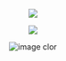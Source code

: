 

<p align="center"

![](https://64.media.tumblr.com/2e9e606bb52ce479b368ac8786fba7fe/3c38fdb34f2ef6ef-56/s1280x1920/e0b7a0d42b4898de749fc1db35fd820e3321f65b.pnj)

</p>

<p align="center"

![](https://64.media.tumblr.com/553a08ae2368b81e7c241a084fa81462/7aaf352ab78e92c2-40/s2048x3072/29749362a93b5e60f5cedc57968aff2e71f709ff.pnj)

</p>

<p align="center"

![image clor](https://64.media.tumblr.com/e64e621568ff242e73ff062b86561cc8/3c38fdb34f2ef6ef-e9/s400x600/8f87bfb81c36df08158d6f9ad3906dbe4d80179c.pnj)

</p>

